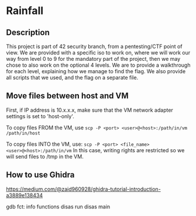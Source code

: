# Rainfall

## Description
This project is part of 42 security branch, from a pentesting/CTF point of view.
We are provided with a specific iso to work on, where we will work our way from level 0 to 9 for the mandatory part of the project, then we may chose to also work on the optional 4 levels.
We are to provide a walkthrough for each level, explaining how we manage to find the flag. We also provide all scripts that we used, and the flag on a separate file.




## Move files between host and VM
First, if IP address is 10.x.x.x, make sure that the VM network adapter settings is set to 'host-only'.

To copy files FROM the VM, use 
```scp -P <port> <user>@<host>:/path/in/vm /path/in/host```

To copy files INTO the VM, use:
```scp -P <port> <file_name> <user>@<host>:/path/in/vm```
In this case, writing rights are restricted so we will send files to /tmp in the VM.


## How to use Ghidra
https://medium.com/@zaid960928/ghidra-tutorial-introduction-a3889e138434


gdb fct:
info functions
disas run
disas main
